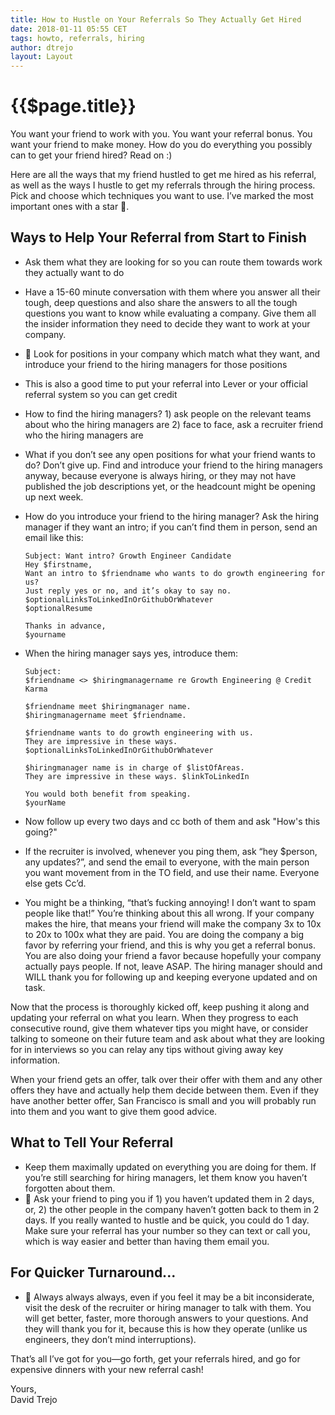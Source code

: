 ```yaml
---
title: How to Hustle on Your Referrals So They Actually Get Hired
date: 2018-01-11 05:55 CET
tags: howto, referrals, hiring
author: dtrejo
layout: Layout
---
```

# {{$page.title}}

You want your friend to work with you. You want your referral bonus. You want your friend to make money. How do you do everything you possibly can to get your friend hired? Read on :)

Here are all the ways that my friend hustled to get me hired as his referral, as well as the ways I hustle to get my referrals through the hiring process. Pick and choose which techniques you want to use. I’ve marked the most important ones with a star 💫.

## Ways to Help Your Referral from Start to Finish
- Ask them what they are looking for so you can route them towards work they actually want to do
- Have a 15-60 minute conversation with them where you answer all their tough, deep questions and also share the answers to all the tough questions you want to know while evaluating a company. Give them all the insider information they need to decide they want to work at your company.
- 💫 Look for positions in your company which match what they want, and introduce your friend to the hiring managers for those positions
- This is also a good time to put your referral into Lever or your official referral system so you can get credit
- How to find the hiring managers? 1) ask people on the relevant teams about who the hiring managers are 2) face to face, ask a recruiter friend who the hiring managers are
- What if you don’t see any open positions for what your friend wants to do? Don’t give up. Find and introduce your friend to the hiring managers anyway, because everyone is always hiring, or they may not have published the job descriptions yet, or the headcount might be opening up next week.
- How do you introduce your friend to the hiring manager? Ask the hiring manager if they want an intro; if you can’t find them in person, send an email like this:
      
      Subject: Want intro? Growth Engineer Candidate
      Hey $firstname, 
      Want an intro to $friendname who wants to do growth engineering for us?
      Just reply yes or no, and it’s okay to say no.
      $optionalLinksToLinkedInOrGithubOrWhatever
      $optionalResume
      
      Thanks in advance,
      $yourname
- When the hiring manager says yes, introduce them:  
      
      Subject:  
      $friendname <> $hiringmanagername re Growth Engineering @ Credit Karma
      
      $friendname meet $hiringmanager name.
      $hiringmanagername meet $friendname.

      $friendname wants to do growth engineering with us. 
      They are impressive in these ways. 
      $optionalLinksToLinkedInOrGithubOrWhatever

      $hiringmanager name is in charge of $listOfAreas. 
      They are impressive in these ways. $linkToLinkedIn

      You would both benefit from speaking.
      $yourName
      
- Now follow up every two days and cc both of them and ask "How's this going?"
- If the recruiter is involved, whenever you ping them, ask “hey $person, any updates?”, and send the email to everyone, with the main person you want movement from in the TO field, and use their name. Everyone else gets Cc’d.
- You might be a thinking, “that’s fucking annoying! I don’t want to spam people like that!” You’re thinking about this all wrong. If your company makes the hire, that means your friend will make the company 3x to 10x to 20x to 100x what they are paid. You are doing the company a big favor by referring your friend, and this is why you get a referral bonus. You are also doing your friend a favor because hopefully your company actually pays people. If not, leave ASAP. The hiring manager should and WILL thank you for following up and keeping everyone updated and on task.

Now that the process is thoroughly kicked off, keep pushing it along and updating your referral on what you learn. When they progress to each consecutive round, give them whatever tips you might have, or consider talking to someone on their future team and ask about what they are looking for in interviews so you can relay any tips without giving away key information.

When your friend gets an offer, talk over their offer with them and any other offers they have and actually help them decide between them. Even if they have another better offer, San Francisco is small and you will probably run into them and you want to give them good advice.

## What to Tell Your Referral
- Keep them maximally updated on everything you are doing for them. If you’re still searching for hiring managers, let them know you haven’t forgotten about them.
- 💫 Ask your friend to ping you if 1) you haven’t updated them in 2 days, or, 2) the other people in the company haven’t gotten back to them in 2 days. If you really wanted to hustle and be quick, you could do 1 day. Make sure your referral has your number so they can text or call you, which is way easier and better than having them email you.

## For Quicker Turnaround...
- 💫 Always always always, even if you feel it may be a bit inconsiderate, visit the desk of the recruiter or hiring manager to talk with them. You will get better, faster, more thorough answers to your questions. And they will thank you for it, because this is how they operate (unlike us engineers, they don’t mind interruptions).

That’s all I’ve got for you—go forth, get your referrals hired, and go for expensive dinners with your new referral cash!

Yours,  
David Trejo
